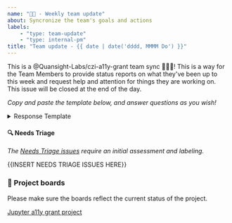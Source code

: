 ```yaml
---
name: "🙌🏼 - Weekly team update"
about: Syncronize the team's goals and actions
labels:
    - "type: team-update"
    - "type: internal-pm"
title: "Team update - {{ date | date('dddd, MMMM Do') }}"
---
```


This is a @Quansight-Labs/czi-a11y-grant team sync 🎉🎉🎉! This is a way for the Team Members to provide status reports on what they've been up to this week and request help and attention for things they are working on. This issue will be closed at the end of the day.

_Copy and paste the template below, and answer questions as you wish!_

<details>
<summary>Response Template</summary>

```md
**Thanks I'd like to give 🙌**
- So-and-so helped me out a lot with foo...

**Updates from last week :heavy_check_mark:**
- I worked towards deliverable: <link-to-deliverable>

**Challenges I faced and things I'd like assistance with 🙏**
- I had a hard time figuring out ...

**My availability for next week**
- I'll be off on foo day...

**Important items for discussion 💬**
- I have a question about goal <link-to-goal>
- Can @foo give a comment on issue #NN ?
- I opened #NN for discussion, please chime in
- I need to discuss foo
```

</details>

#### :mag: Needs Triage

_The [Needs Triage issues](https://github.com/Quansight-Labs/jupyter-a11y-mgmt/labels/status%3A%20needs%20triage) require an initial assessment and labeling._

{{INSERT NEEDS TRIAGE ISSUES HERE}}

### :dart: Project boards

Please make sure the boards reflect the current status of the project.

[Jupyter a11y grant project](https://github.com/orgs/Quansight-Labs/projects/5/views/5)
